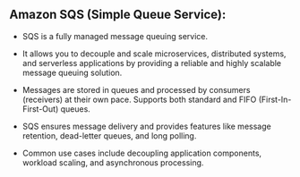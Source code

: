 ## Amazon SQS (Simple Queue Service):

- SQS is a fully managed message queuing service.

- It allows you to decouple and scale microservices, distributed systems, and serverless applications by providing a reliable and highly scalable message queuing solution.

- Messages are stored in queues and processed by consumers (receivers) at their own pace.
Supports both standard and FIFO (First-In-First-Out) queues.

- SQS ensures message delivery and provides features like message retention, dead-letter queues, and long polling.

- Common use cases include decoupling application components, workload scaling, and asynchronous processing.